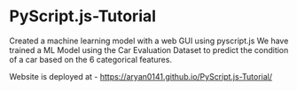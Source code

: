 # PyScript.js-Tutorial
Created a machine learning model with a web GUI using pyscript.js
We have trained a ML Model using the Car Evaluation Dataset to predict the condition of a car based on the 6 categorical features.

Website is deployed at - https://aryan0141.github.io/PyScript.js-Tutorial/
